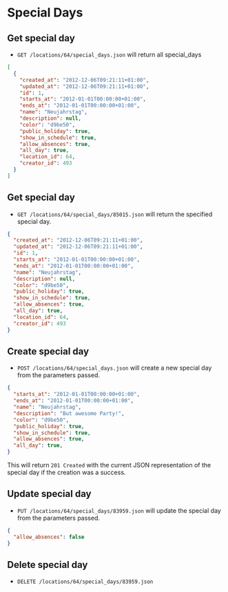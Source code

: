 Special Days
=======================

Get special day
----------

* `GET /locations/64/special_days.json` will return all special_days

```json
[
  {
    "created_at": "2012-12-06T09:21:11+01:00",
    "updated_at": "2012-12-06T09:21:11+01:00",
    "id": 1,
    "starts_at": "2012-01-01T00:00:00+01:00",
    "ends_at": "2012-01-01T00:00:00+01:00",
    "name": "Neujahrstag",
    "description": null,
    "color": "d9be50",
    "public_holiday": true,
    "show_in_schedule": true,
    "allow_absences": true,
    "all_day": true,
    "location_id": 64,
    "creator_id": 493
  }
]
```

Get special day
----------

* `GET /locations/64/special_days/85015.json` will return the specified special day.

```json
{
  "created_at": "2012-12-06T09:21:11+01:00",
  "updated_at": "2012-12-06T09:21:11+01:00",
  "id": 1,
  "starts_at": "2012-01-01T00:00:00+01:00",
  "ends_at": "2012-01-01T00:00:00+01:00",
  "name": "Neujahrstag",
  "description": null,
  "color": "d9be50",
  "public_holiday": true,
  "show_in_schedule": true,
  "allow_absences": true,
  "all_day": true,
  "location_id": 64,
  "creator_id": 493
}
```

Create special day
--------------

* `POST /locations/64/special_days.json` will create a new special day from the parameters passed.

```json
{
  "starts_at": "2012-01-01T00:00:00+01:00",
  "ends_at": "2012-01-01T00:00:00+01:00",
  "name": "Neujahrstag",
  "description": "But awesome Party!",
  "color": "d9be50",
  "public_holiday": true,
  "show_in_schedule": true,
  "allow_absences": true,
  "all_day": true,
}
```

This will return `201 Created` with the current JSON representation of the special day if the creation was a success.


Update special day
--------------

* `PUT /locations/64/special_days/83959.json` will update the special day from the parameters passed.

```json
{
  "allow_absences": false
}
```

Delete special day
--------------

* `DELETE /locations/64/special_days/83959.json`
